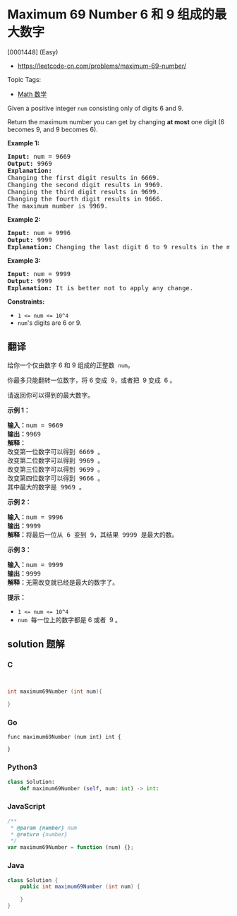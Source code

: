 # Maximum 69 Number 6 和 9 组成的最大数字

[0001448] (Easy)

- https://leetcode-cn.com/problems/maximum-69-number/

Topic Tags:

- [Math 数学](https://leetcode-cn.com/tag/math/)

Given a positive integer `num` consisting only of digits 6 and 9.

Return the maximum number you can get by changing **at most** one digit (6 becomes 9, and 9 becomes 6).

**Example 1:**

<pre><strong>Input:</strong> num = 9669
<strong>Output:</strong> 9969
<strong>Explanation:</strong> 
Changing the first digit results in 6669.
Changing the second digit results in 9969.
Changing the third digit results in 9699.
Changing the fourth digit results in 9666.&nbsp;
The maximum number is 9969.
</pre>

**Example 2:**

<pre><strong>Input:</strong> num = 9996
<strong>Output:</strong> 9999
<strong>Explanation:</strong> Changing the last digit 6 to 9 results in the maximum number.</pre>

**Example 3:**

<pre><strong>Input:</strong> num = 9999
<strong>Output:</strong> 9999
<strong>Explanation:</strong> It is better not to apply any change.</pre>

**Constraints:**

- `1 <= num <= 10^4`
- `num`'s digits are 6 or 9.

## 翻译

给你一个仅由数字 6 和 9 组成的正整数  `num`。

你最多只能翻转一位数字，将 6 变成  9，或者把  9 变成  6 。

请返回你可以得到的最大数字。

**示例 1：**

<pre><strong>输入：</strong>num = 9669
<strong>输出：</strong>9969
<strong>解释：</strong>
改变第一位数字可以得到 6669 。
改变第二位数字可以得到 9969 。
改变第三位数字可以得到 9699 。
改变第四位数字可以得到 9666 。
其中最大的数字是 9969 。
</pre>

**示例 2：**

<pre><strong>输入：</strong>num = 9996
<strong>输出：</strong>9999
<strong>解释：</strong>将最后一位从 6 变到 9，其结果 9999 是最大的数。</pre>

**示例 3：**

<pre><strong>输入：</strong>num = 9999
<strong>输出：</strong>9999
<strong>解释：</strong>无需改变就已经是最大的数字了。</pre>

**提示：**

- `1 <= num <= 10^4`
- `num`  每一位上的数字都是 6 或者  9 。

## solution 题解

### C

```c


int maximum69Number (int num){

}


```

### Go

```golang
func maximum69Number (num int) int {

}
```

### Python3

```python
class Solution:
    def maximum69Number (self, num: int) -> int:

```

### JavaScript

```javascript
/**
 * @param {number} num
 * @return {number}
 */
var maximum69Number = function (num) {};
```

### Java

```java
class Solution {
    public int maximum69Number (int num) {

    }
}
```
